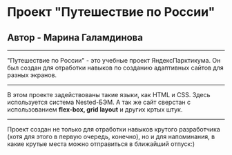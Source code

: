 # Проект "Путешествие по России"
## Автор - Марина Галамдинова
___
"Путешествие по России" - это учебные проект ЯндексПарктикума. Он был создан для отработки навыков по созданию адаптивных сайтов для разных экранов.    
___
В этом проекте задействованы такие языки, как HTML и CSS.
Здесь используется система Nested-БЭМ. А так же сайт сверстан с использованием __flex-box, grid layout__ и других кртых штук.    
___
Проект создан не только для отработки навыков крутого разработчика (хотя для этого в первую очередь, конечно), но и для напоминания, в какие крутые места можно отправиться в ближайший отпуск:)
